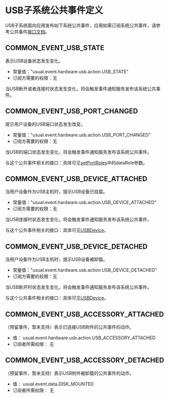 # USB子系统公共事件定义
USB子系统面向应用发布如下系统公共事件，应用如需订阅系统公共事件，请参考公共事件[接口文档](../js-apis-commonEventManager.md)。

## COMMON_EVENT_USB_STATE
表示USB设备状态发生变化。

- 常量值："usual.event.hardware.usb.action.USB_STATE"
- 订阅方需要的权限：无

当USB断开或者连接时状态发生变化，将会触发事件通知服务发布该系统公共事件。

## COMMON_EVENT_USB_PORT_CHANGED

提示用户设备的USB端口状态发生改变。

- 常量值："usual.event.hardware.usb.action.USB_PORT_CHANGED"
- 订阅方需要的权限：无

当USB的端口状态发生变化，将会触发事件通知服务发布该系统公共事件。

<!--Del-->
与这个公共事件相关的接口：具体可见[setPortRoles](../js-apis-usbManager-sys.md#usbsetportroles)中的dataRole参数。
<!--DelEnd-->

## COMMON_EVENT_USB_DEVICE_ATTACHED

当用户设备作为USB主机时，提示USB设备已挂载。

- 常量值："usual.event.hardware.usb.action.USB_DEVICE_ATTACHED"
- 订阅方需要的权限：无

当USB连接时状态发生变化，将会触发事件通知服务发布该系统公共事件。

与这个公共事件相关的接口：具体可见[USBDevice](../js-apis-usbManager.md#usbdevice)。 

## COMMON_EVENT_USB_DEVICE_DETACHED

当用户设备作为USB主机时，提示USB设备被卸载。

- 常量值："usual.event.hardware.usb.action.USB_DEVICE_DETACHED"
- 订阅方需要的权限：无

当USB断开时状态发生变化，将会触发事件通知服务发布该系统公共事件。

与这个公共事件相关的接口：具体可见[USBDevice](../js-apis-usbManager.md#usbdevice)。

## COMMON_EVENT_USB_ACCESSORY_ATTACHED

（预留事件，暂未支持）表示已连接USB附件的公共事件的动作。

- 值： usual.event.hardware.usb.action.USB_ACCESSORY_ATTACHED
- 订阅者所需权限： 无

## COMMON_EVENT_USB_ACCESSORY_DETACHED

（预留事件，暂未支持）表示USB附件被卸载的公共事件的动作。

- 值： usual.event.data.DISK_MOUNTED
- 订阅者所需权限： 无